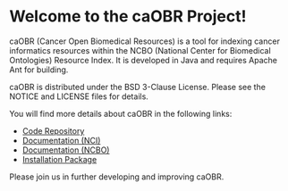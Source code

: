 Welcome to the caOBR Project!
==============================

caOBR (Cancer Open Biomedical Resources) is a tool for indexing cancer informatics resources within the NCBO (National Center for Biomedical Ontologies) Resource Index.
It is developed in Java and requires Apache Ant for building.

caOBR is distributed under the BSD 3-Clause License. Please see the NOTICE and LICENSE files for details.

You will find more details about caOBR in the following links:


 * [Code Repository](https://github.com/NCIP/caobr)
 * [Documentation (NCI)](https://gforge.nci.nih.gov/docman/index.php?group_id=639&selected_doc_group_id=5376&language_id=1)
 * [Documentation (NCBO)](http://www.bioontology.org/caOBR)
 * [Installation Package](https://gforge.nci.nih.gov/frs/?group_id=639&release_id=3985)
 
Please join us in further developing and improving caOBR.
